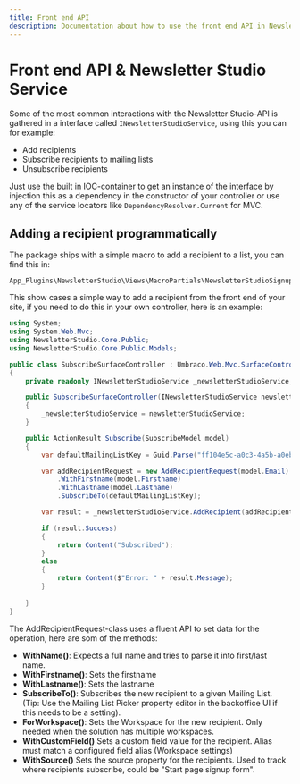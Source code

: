 ```yaml
---
title: Front end API
description: Documentation about how to use the front end API in Newsletter Studio
---
```

# Front end API & Newsletter Studio Service
Some of the most common interactions with the Newsletter Studio-API is gathered in a interface called `INewsletterStudioService`, using this you can for example:

* Add recipients
* Subscribe recipients to mailing lists
* Unsubscribe recipients

Just use the built in IOC-container to get an instance of the interface by injection this as a dependency in the constructor of your controller or use any of the service locators like `DependencyResolver.Current` for MVC.

## Adding a recipient programmatically
The package ships with a simple macro to add a recipient to a list, you can find this in:

```
App_Plugins\NewsletterStudio\Views\MacroPartials\NewsletterStudioSignup.cshtml
```

This show cases a simple way to add a recipient from the front end of your site, if you need to do this in your own controller, here is an example:

```csharp
using System;
using System.Web.Mvc;
using NewsletterStudio.Core.Public;
using NewsletterStudio.Core.Public.Models;

public class SubscribeSurfaceController : Umbraco.Web.Mvc.SurfaceController
{
    private readonly INewsletterStudioService _newsletterStudioService;

    public SubscribeSurfaceController(INewsletterStudioService newsletterStudioService)
    {
        _newsletterStudioService = newsletterStudioService;
    }

    public ActionResult Subscribe(SubscribeModel model)
    {
        var defaultMailingListKey = Guid.Parse("ff104e5c-a0c3-4a5b-a0eb-959685036b18");

        var addRecipientRequest = new AddRecipientRequest(model.Email)
            .WithFirstname(model.Firstname)
            .WithLastname(model.Lastname)
            .SubscribeTo(defaultMailingListKey);

        var result = _newsletterStudioService.AddRecipient(addRecipientRequest);

        if (result.Success)
        {
            return Content("Subscribed");
        }
        else
        {
            return Content($"Error: " + result.Message);
        }
        
    }
}
```

The AddRecipientRequest-class uses a fluent API to set data for the operation, here are som of the methods:
* **WithName()**: Expects a full name and tries to parse it into first/last name.
* **WithFirstname()**: Sets the firstname
* **WithLastname()**: Sets the lastname
* **SubscribeTo()**: Subscribes the new recipient to a given Mailing List. (Tip: Use the Mailing List Picker property editor in the backoffice UI if this needs to be a setting).
* **ForWorkspace()**: Sets the Workspace for the new recipient. Only needed when the solution has multiple workspaces.
* **WithCustomField()** Sets a custom field value for the recipient. Alias must match a configured field alias (Workspace settings)
* **WithSource()** Sets the source property for the recipients. Used to track where recipients subscribe, could be "Start page signup form".
